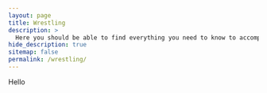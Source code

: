 ```yaml
---
layout: page
title: Wrestling
description: >
  Here you should be able to find everything you need to know to accomplish the most common tasks when blogging with Hydejack.
hide_description: true
sitemap: false
permalink: /wrestling/
---
```


Hello
